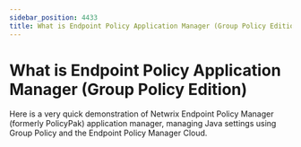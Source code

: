 ```yaml
---
sidebar_position: 4433
title: What is Endpoint Policy Application Manager (Group Policy Edition)
---
```


# What is Endpoint Policy Application Manager (Group Policy Edition)

Here is a very quick demonstration of Netwrix Endpoint Policy Manager (formerly PolicyPak) application manager, managing Java settings using Group Policy and the Endpoint Policy Manager Cloud.